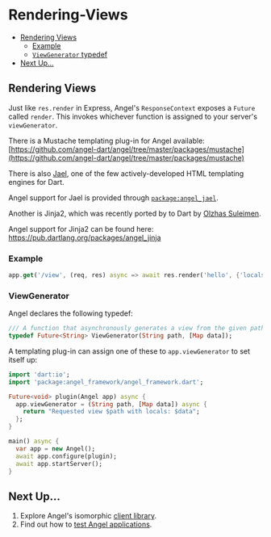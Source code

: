 # Rendering-Views

* [Rendering Views](rendering-views.md#rendering-views)
  * [Example](rendering-views.md#example)
  * [`ViewGenerator` typedef](rendering-views.md#viewgenerator)
* [Next Up...](rendering-views.md#next-up)

## Rendering Views

Just like `res.render` in Express, Angel's `ResponseContext` exposes a `Future` called `render`. This invokes whichever function is assigned to your server's `viewGenerator`.

There is a Mustache templating plug-in for Angel available: [https://github.com/angel-dart/angel/tree/master/packages/mustache](https://github.com/angel-dart/angel/tree/master/packages/mustache)

There is also [Jael](https://github.com/angel-dart/angel/tree/master/packages/jael), one of the few actively-developed HTML templating engines for Dart.

Angel support for Jael is provided through [`package:angel_jael`](https://pub.dartlang.org/packages/angel_jael).

Another is Jinja2, which was recently ported by to Dart by
[Olzhas Suleimen](https://github.com/ykmnkmi/jinja.dart).

Angel support for Jinja2 can be found here:
https://pub.dartlang.org/packages/angel_jinja

### Example

```dart
app.get('/view', (req, res) async => await res.render('hello', {'locals': ['foo', 'bar']});
```

### ViewGenerator

Angel declares the following typedef:

```dart
/// A function that asynchronously generates a view from the given path and data.
typedef Future<String> ViewGenerator(String path, [Map data]);
```

A templating plug-in can assign one of these to `app.viewGenerator` to set itself up:

```dart
import 'dart:io';
import 'package:angel_framework/angel_framework.dart';

Future<void> plugin(Angel app) async {
  app.viewGenerator = (String path, [Map data]) async {
    return "Requested view $path with locals: $data";
  };
}

main() async {
  var app = new Angel();
  await app.configure(plugin);
  await app.startServer();
}
```

## Next Up...

1. Explore Angel's isomorphic [client library](https://github.com/angel-dart/angel/tree/master/packages/client).
2. Find out how to [test Angel applications](testing.md).

